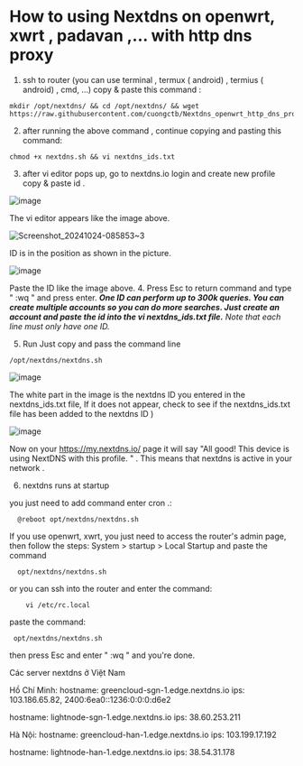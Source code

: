 # How to using Nextdns on openwrt, xwrt , padavan ,... with http dns proxy

1. ssh to router (you can use terminal , termux ( android) , termius ( android) , cmd, ...)
copy & paste this command :
```
mkdir /opt/nextdns/ && cd /opt/nextdns/ && wget https://raw.githubusercontent.com/cuongctb/Nextdns_openwrt_http_dns_proxy/main/nextdns.sh
```

2. after running the above command , continue copying and pasting this command:
```
chmod +x nextdns.sh && vi nextdns_ids.txt 
```
3. after vi editor pops up, go to nextdns.io  login and create new profile copy & paste id .

![image](https://github.com/user-attachments/assets/76f92ae3-f473-4b77-8378-cb9960d4a883)

The vi editor appears like the image above.

![Screenshot_20241024-085853~3](https://github.com/user-attachments/assets/445a9243-b246-49c1-9761-e7222f8d95f6)

ID is in the position as shown in the picture.

 ![image](https://github.com/user-attachments/assets/2720117d-ca61-474b-a6e6-6b546504c967)

Paste the ID like the image above. 
4. Press Esc to return command and type " :wq " and press enter.
  ***One ID can perform up to 300k queries. You can create multiple accounts so you can do more searches. Just create an account and paste the id into the vi nextdns_ids.txt file.***
 *Note that each line must only have one ID.*

5. Run
  Just copy and pass the command line
```
/opt/nextdns/nextdns.sh
```
  

  ![image](https://github.com/user-attachments/assets/a72e3fc6-3747-4669-bea5-3d2dcd42a055)

The white part in the image is the nextdns ID you entered in the nextdns_ids.txt file,
  If it does not appear, check to see if the nextdns_ids.txt file has been added to the nextdns ID )

  ![image](https://github.com/user-attachments/assets/e3105c72-282e-4bf1-a23b-3ee5fc5e0110)
  
  Now on your https://my.nextdns.io/ page it will say "All good!
  This device is using NextDNS with this profile. " . This means that nextdns is active in your network .
  
  6. nextdns runs at startup

   you just need to add command enter cron .:
```
  @reboot opt/nextdns/nextdns.sh
```
   If you use openwrt, xwrt, you just need to access the router's admin page, then follow the steps: System > startup > Local Startup and paste the command 
 ```
   opt/nextdns/nextdns.sh 
 ```
   or you can ssh into the router and enter the command:
```
    vi /etc/rc.local
```

   paste the command: 
```
 opt/nextdns/nextdns.sh
``` 
   then press Esc and enter
" :wq " and you're done.

Các server nextdns ở Việt Nam 

Hồ Chí Minh:
hostname: greencloud-sgn-1.edge.nextdns.io
ips:
      103.186.65.82,
      2400:6ea0::1236:0:0:0:d6e2

hostname:
lightnode-sgn-1.edge.nextdns.io
    ips:  38.60.253.211
 
Hà Nội:
hostname: greencloud-han-1.edge.nextdns.io
ips: 
      103.199.17.192

 hostname:
lightnode-han-1.edge.nextdns.io
 ips: 
      38.54.31.178
